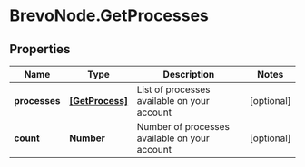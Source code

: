 # BrevoNode.GetProcesses

## Properties
Name | Type | Description | Notes
------------ | ------------- | ------------- | -------------
**processes** | [**[GetProcess]**](GetProcess.md) | List of processes available on your account | [optional] 
**count** | **Number** | Number of processes available on your account | [optional] 


